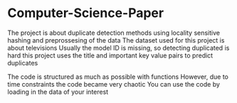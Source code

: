 # Computer-Science-Paper
The project is about duplicate detection methods using locality sensitive hashing and preprossesing of the data
The dataset used for this project is about televisions
Usually the model ID is missing, so detecting duplicated is hard
this project uses the title and important key value pairs to predict duplicates

The code is structured as much as possible with functions
However, due to time constraints the code became very chaotic
You can use the code by loading in the data of your interest 
